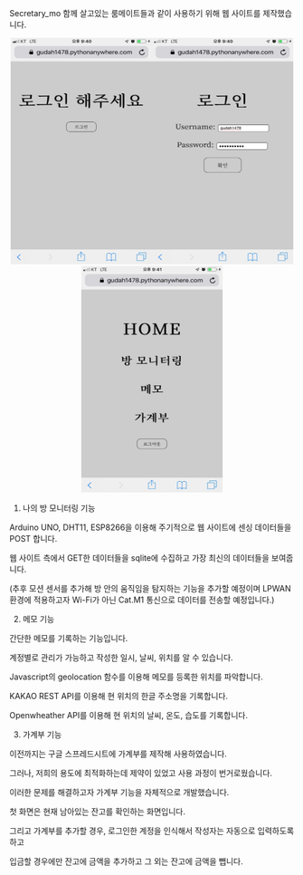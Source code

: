 Secretary_mo
함께 살고있는 룸메이트들과 같이 사용하기 위해 웹 사이트를 제작했습니다.

<p align="center"><img src="https://github.com/dgu-pmos/secretary_mo/blob/master/images/login_cap.jpeg" width="250" height="400"><img src="https://github.com/dgu-pmos/secretary_mo/blob/master/images/login2_cap.jpeg" width="250" height="400"><img src="https://github.com/dgu-pmos/secretary_mo/blob/master/images/main_cap.jpeg" width="250" height="400"></p>

1. 나의 방 모니터링 기능

Arduino UNO, DHT11, ESP8266을 이용해 주기적으로 웹 사이트에 센싱 데이터들을 POST 합니다.

웹 사이트 측에서 GET한 데이터들을 sqlite에 수집하고 가장 최신의 데이터들을 보여줍니다.

(추후 모션 센서를 추가해 방 안의 움직임을 탐지하는 기능을 추가할 예정이며 LPWAN 환경에 적용하고자
Wi-Fi가 아닌 Cat.M1 통신으로 데이터를 전송할 예정입니다.)


2. 메모 기능

간단한 메모를 기록하는 기능입니다.

계정별로 관리가 가능하고 작성한 일시, 날씨, 위치를 알 수 있습니다.

Javascript의 geolocation 함수를 이용해 메모를 등록한 위치를 파악합니다.

KAKAO REST API를 이용해 현 위치의 한글 주소명을 기록합니다.

Openwheather API를 이용해 현 위치의 날씨, 온도, 습도를 기록합니다.


3. 가계부 기능

이전까지는 구글 스프레드시트에 가계부를 제작해 사용하였습니다.

그러나, 저희의 용도에 최적화하는데 제약이 있었고 사용 과정이 번거로웠습니다.

이러한 문제를 해결하고자 가계부 기능을 자체적으로 개발했습니다.

첫 화면은 현재 남아있는 잔고를 확인하는 화면입니다.

그리고 가계부를 추가할 경우, 로그인한 계정을 인식해서 작성자는 자동으로 입력하도록 하고

입금할 경우에만 잔고에 금액을 추가하고 그 외는 잔고에 금액을 뺍니다.
